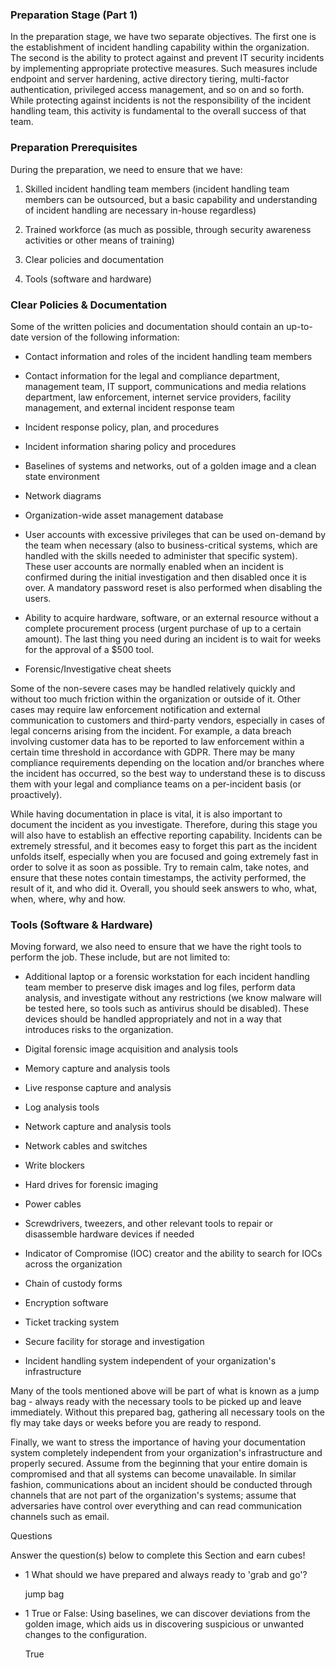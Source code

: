 <h3>Preparation Stage (Part 1)</h3>

In the preparation stage, we have two separate objectives. The first one is the establishment of incident handling capability within the organization. The second is the ability to protect against and prevent IT security incidents by implementing appropriate protective measures. Such measures include endpoint and server hardening, active directory tiering, multi-factor authentication, privileged access management, and so on and so forth. While protecting against incidents is not the responsibility of the incident handling team, this activity is fundamental to the overall success of that team.

<h3>Preparation Prerequisites</h3>

During the preparation, we need to ensure that we have:

1. Skilled incident handling team members (incident handling team members can be outsourced, but a basic capability and understanding of incident handling are necessary in-house regardless)

2. Trained workforce (as much as possible, through security awareness activities or other means of training)

3. Clear policies and documentation

4. Tools (software and hardware)

<h3>Clear Policies & Documentation</h3>

Some of the written policies and documentation should contain an up-to-date version of the following information:

- Contact information and roles of the incident handling team members

- Contact information for the legal and compliance department, management team, IT support, communications and media relations department, law enforcement, internet service providers, facility management, and external incident response team

- Incident response policy, plan, and procedures

- Incident information sharing policy and procedures

- Baselines of systems and networks, out of a golden image and a clean state environment

- Network diagrams

- Organization-wide asset management database

- User accounts with excessive privileges that can be used on-demand by the team when necessary (also to business-critical systems, which are handled with the skills needed to administer that specific system). These user accounts are normally enabled when an incident is confirmed during the initial investigation and then disabled once it is over. A mandatory password reset is also performed when disabling the users.

- Ability to acquire hardware, software, or an external resource without a complete procurement process (urgent purchase of up to a certain amount). The last thing you need during an incident is to wait for weeks for the approval of a $500 tool.

- Forensic/Investigative cheat sheets

Some of the non-severe cases may be handled relatively quickly and without too much friction within the organization or outside of it. Other cases may require law enforcement notification and external communication to customers and third-party vendors, especially in cases of legal concerns arising from the incident. For example, a data breach involving customer data has to be reported to law enforcement within a certain time threshold in accordance with GDPR. There may be many compliance requirements depending on the location and/or branches where the incident has occurred, so the best way to understand these is to discuss them with your legal and compliance teams on a per-incident basis (or proactively).

While having documentation in place is vital, it is also important to document the incident as you investigate. Therefore, during this stage you will also have to establish an effective reporting capability. Incidents can be extremely stressful, and it becomes easy to forget this part as the incident unfolds itself, especially when you are focused and going extremely fast in order to solve it as soon as possible. Try to remain calm, take notes, and ensure that these notes contain timestamps, the activity performed, the result of it, and who did it. Overall, you should seek answers to who, what, when, where, why and how.

<h3>Tools (Software & Hardware)</h3>

Moving forward, we also need to ensure that we have the right tools to perform the job. These include, but are not limited to:

- Additional laptop or a forensic workstation for each incident handling team member to preserve disk images and log files, perform data analysis, and investigate without any restrictions (we know malware will be tested here, so tools such as antivirus should be disabled). These devices should be handled appropriately and not in a way that introduces risks to the organization.

- Digital forensic image acquisition and analysis tools

- Memory capture and analysis tools

- Live response capture and analysis

- Log analysis tools

- Network capture and analysis tools

- Network cables and switches

- Write blockers

- Hard drives for forensic imaging

- Power cables

- Screwdrivers, tweezers, and other relevant tools to repair or disassemble hardware devices if needed

- Indicator of Compromise (IOC) creator and the ability to search for IOCs across the organization

- Chain of custody forms

- Encryption software

- Ticket tracking system

- Secure facility for storage and investigation

- Incident handling system independent of your organization's infrastructure

Many of the tools mentioned above will be part of what is known as a jump bag - always ready with the necessary tools to be picked up and leave immediately. Without this prepared bag, gathering all necessary tools on the fly may take days or weeks before you are ready to respond.

Finally, we want to stress the importance of having your documentation system completely independent from your organization's infrastructure and properly secured. Assume from the beginning that your entire domain is compromised and that all systems can become unavailable. In similar fashion, communications about an incident should be conducted through channels that are not part of the organization's systems; assume that adversaries have control over everything and can read communication channels such as email.

Questions

Answer the question(s) below to complete this Section and earn cubes!

- 1 What should we have prepared and always ready to 'grab and go'?

  jump bag

- 1 True or False: Using baselines, we can discover deviations from the golden image, which aids us in discovering suspicious or unwanted changes to the configuration.

  True
